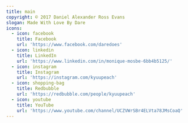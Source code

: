 ```yaml
---
title: main
copyright: © 2017 Daniel Alexander Ross Evans
slogan: Made With Love By Dare
icons:
  - icon: facebook
    title: Facebook
    url: 'https://www.facebook.com/daredoes'
  - icon: linkedin
    title: LinkedIn
    url: 'https://www.linkedin.com/in/monique-mosbe-6bb4b5125/'
  - icon: instagram
    title: Instagram
    url: 'https://instagram.com/kyuupeach'
  - icon: shopping-bag
    title: Redbubble
    url: 'https://redbubble.com/people/kyuupeach'
  - icon: youtube
    title: YouTube
    url: 'https://www.youtube.com/channel/UCZVWrSBr4ELVta78JMsCoaQ'
---
```

